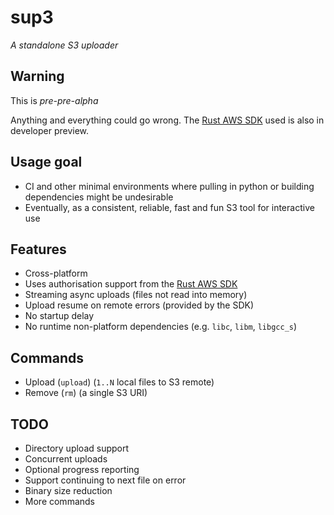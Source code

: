 # sup3

*A standalone S3 uploader*

## Warning
This is *pre-pre-alpha*

Anything and everything could go wrong. The [Rust AWS SDK](https://github.com/awslabs/aws-sdk-rust) used is also in developer preview.

## Usage goal
* CI and other minimal environments where pulling in python or building dependencies might be undesirable
* Eventually, as a consistent, reliable, fast and fun S3 tool for interactive use

## Features
* Cross-platform
* Uses authorisation support from the [Rust AWS SDK](https://github.com/awslabs/aws-sdk-rust)
* Streaming async uploads (files not read into memory)
* Upload resume on remote errors (provided by the SDK)
* No startup delay
* No runtime non-platform dependencies (e.g. `libc`, `libm`, `libgcc_s`)

## Commands
* Upload (`upload`) (`1..N` local files to S3 remote)
* Remove (`rm`) (a single S3 URI)

## TODO
* Directory upload support
* Concurrent uploads
* Optional progress reporting
* Support continuing to next file on error
* Binary size reduction
* More commands
